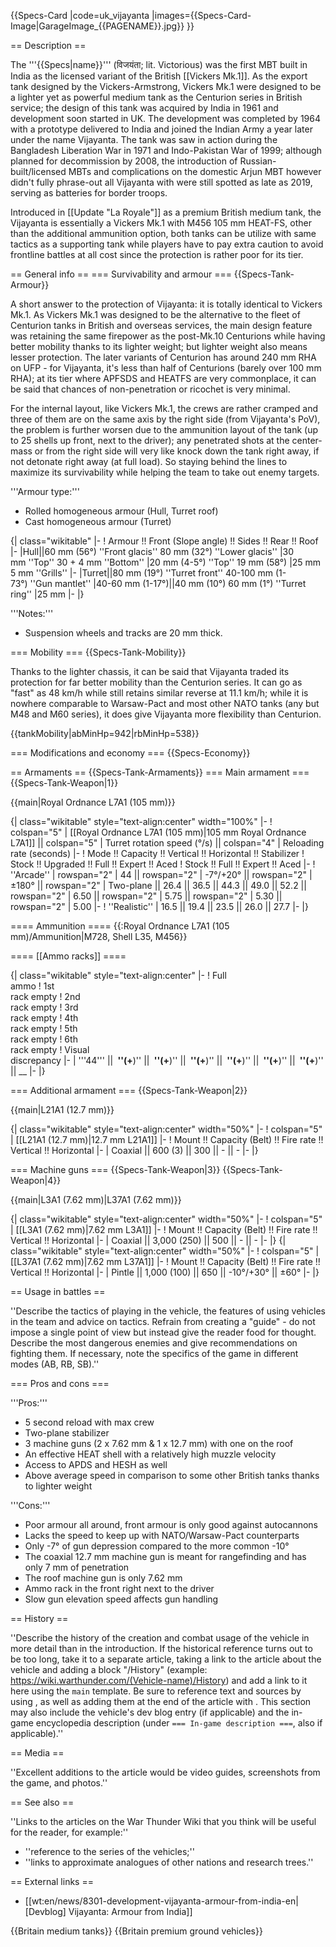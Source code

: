 {{Specs-Card
|code=uk_vijayanta
|images={{Specs-Card-Image|GarageImage_{{PAGENAME}}.jpg}}
}}

== Description ==
<!-- ''In the description, the first part should be about the history of the creation and combat usage of the vehicle, as well as its key features. In the second part, tell the reader about the ground vehicle in the game. Insert a screenshot of the vehicle, so that if the novice player does not remember the vehicle by name, he will immediately understand what kind of vehicle the article is talking about.'' -->
The '''{{Specs|name}}''' (विजयंता; lit. Victorious) was the first MBT built in India as the licensed variant of the British [[Vickers Mk.1]]. As the export tank designed by the Vickers-Armstrong, Vickers Mk.1 were designed to be a lighter yet as powerful medium tank as the Centurion series in British service; the design of this tank was acquired by India in 1961 and development soon started in UK. The development was completed by 1964 with a prototype delivered to India and joined the Indian Army a year later under the name Vijayanta. The tank was saw in action during the Bangladesh Liberation War in 1971 and Indo-Pakistan War of 1999; although planned for decommission by 2008, the introduction of Russian-built/licensed MBTs and complications on the domestic Arjun MBT however didn't fully phrase-out all Vijayanta with were still spotted as late as 2019, serving as batteries for border troops.

Introduced in [[Update "La Royale"]] as a premium British medium tank, the Vijayanta is essentially a Vickers Mk.1 with M456 105 mm HEAT-FS, other than the additional ammunition option, both tanks can be utilize with same tactics as a supporting tank while players have to pay extra caution to avoid frontline battles at all cost since the protection is rather poor for its tier.

== General info ==
=== Survivability and armour ===
{{Specs-Tank-Armour}}
<!-- ''Describe armour protection. Note the most well protected and key weak areas. Appreciate the layout of modules as well as the number and location of crew members. Is the level of armour protection sufficient, is the placement of modules helpful for survival in combat? If necessary use a visual template to indicate the most secure and weak zones of the armour.'' -->
A short answer to the protection of Vijayanta: it is totally identical to Vickers Mk.1. As Vickers Mk.1 was designed to be the alternative to the fleet of Centurion tanks in British and overseas services, the main design feature was retaining the same firepower as the post-Mk.10 Centurions while having better mobility thanks to its lighter weight; but lighter weight also means lesser protection. The later variants of Centurion has around 240 mm RHA on UFP - for Vijayanta, it's less than half of Centurions (barely over 100 mm RHA); at its tier where APFSDS and HEATFS are very commonplace, it can be said that chances of non-penetration or ricochet is very minimal. 

For the internal layout, like Vickers Mk.1, the crews are rather cramped and three of them are on the same axis by the right side (from Vijayanta's PoV), the problem is further worsen due to the ammunition layout of the tank (up to 25 shells up front, next to the driver); any penetrated shots at the center-mass or from the right side will very like knock down the tank right away, if not detonate right away (at full load). So staying behind the lines to maximize its survivability while helping the team to take out enemy targets.

'''Armour type:''' <!-- The types of armour present on the vehicle and their general locations -->
<!-- Example: * Rolled homogeneous armour (Front, Side, Rear, Hull roof)
* Cast homogeneous armour (Turret, Transmission area) -->

* Rolled homogeneous armour (Hull, Turret roof)
* Cast homogeneous armour (Turret)

{| class="wikitable"
|-
! Armour !! Front (Slope angle) !! Sides !! Rear !! Roof
|-
|Hull||60 mm (56°) ''Front glacis''
80 mm (32°) ''Lower glacis''
|30 mm ''Top''
30 + 4 mm ''Bottom''
|20 mm (4-5°) ''Top''
19 mm (58°)
|25 mm
5 mm ''Grills''
|-
|Turret||80 mm (19°) ''Turret front''
40-100 mm (1-73°) ''Gun mantlet''
|40-60 mm (1-17°)||40 mm (10°)
60 mm (1°) ''Turret ring''
|25 mm
|-
|}

'''Notes:''' <!-- Any additional notes which the user needs to be aware of -->
<!-- Example: * Suspension wheels are 20 mm thick, tracks are 30 mm thick, and torsion bars are 60 mm thick. -->

* Suspension wheels and tracks are 20 mm thick.

=== Mobility ===
{{Specs-Tank-Mobility}}
<!-- ''Write about the mobility of the ground vehicle. Estimate the specific power and manoeuvrability, as well as the maximum speed forwards and backwards.'' -->
Thanks to the lighter chassis, it can be said that Vijayanta traded its protection for far better mobility than the Centurion series. It can go as "fast" as 48 km/h while still retains similar reverse at 11.1 km/h; while it is nowhere comparable to Warsaw-Pact and most other NATO tanks (any but M48 and M60 series), it does give Vijayanta more flexibility than Centurion.  

{{tankMobility|abMinHp=942|rbMinHp=538}}

=== Modifications and economy ===
{{Specs-Economy}}

== Armaments ==
{{Specs-Tank-Armaments}}
=== Main armament ===
{{Specs-Tank-Weapon|1}}
<!-- ''Give the reader information about the characteristics of the main gun. Assess its effectiveness in a battle based on the reloading speed, ballistics and the power of shells. Do not forget about the flexibility of the fire, that is how quickly the cannon can be aimed at the target, open fire on it and aim at another enemy. Add a link to the main article on the gun: <code><nowiki>{{main|Name of the weapon}}</nowiki></code>. Describe in general terms the ammunition available for the main gun. Give advice on how to use them and how to fill the ammunition storage.'' -->
{{main|Royal Ordnance L7A1 (105 mm)}}

{| class="wikitable" style="text-align:center" width="100%"
|-
! colspan="5" | [[Royal Ordnance L7A1 (105 mm)|105 mm Royal Ordnance L7A1]] || colspan="5" | Turret rotation speed (°/s) || colspan="4" | Reloading rate (seconds)
|-
! Mode !! Capacity !! Vertical !! Horizontal !! Stabilizer
! Stock !! Upgraded !! Full !! Expert !! Aced
! Stock !! Full !! Expert !! Aced
|-
! ''Arcade''
| rowspan="2" | 44 || rowspan="2" | -7°/+20° || rowspan="2" | ±180° || rowspan="2" | Two-plane || 26.4 || 36.5 || 44.3 || 49.0 || 52.2 || rowspan="2" | 6.50 || rowspan="2" | 5.75 || rowspan="2" | 5.30 || rowspan="2" | 5.00
|-
! ''Realistic''
| 16.5 || 19.4 || 23.5 || 26.0 || 27.7
|-
|}

==== Ammunition ====
{{:Royal Ordnance L7A1 (105 mm)/Ammunition|M728, Shell L35, M456}}

==== [[Ammo racks]] ====
<!-- [[File:Ammoracks_{{PAGENAME}}.png|right|thumb|x250px|[[Ammo racks]] of the {{PAGENAME}}]] -->
<!-- '''Last updated:''' -->
{| class="wikitable" style="text-align:center"
|-
! Full<br>ammo
! 1st<br>rack empty
! 2nd<br>rack empty
! 3rd<br>rack empty
! 4th<br>rack empty
! 5th<br>rack empty
! 6th<br>rack empty
! Visual<br>discrepancy
|-
| '''44''' || __&nbsp;''(+__)'' || __&nbsp;''(+__)'' || __&nbsp;''(+__)'' || __&nbsp;''(+__)'' || __&nbsp;''(+__)'' || __&nbsp;''(+__)'' || __
|-
|}

=== Additional armament ===
{{Specs-Tank-Weapon|2}}
<!-- ''Some tanks are armed with several guns in one or more turrets. Evaluate the additional weaponry and give advice on its use. Describe the ammunition available for additional weaponry. Give advice on about how to use them and how to fill the ammunition storage. If there is no additional weaponry remove this subsection.'' -->
{{main|L21A1 (12.7 mm)}}

{| class="wikitable" style="text-align:center" width="50%"
|-
! colspan="5" | [[L21A1 (12.7 mm)|12.7 mm L21A1]]
|-
! Mount !! Capacity (Belt) !! Fire rate !! Vertical !! Horizontal
|-
| Coaxial || 600 (3) || 300 || - || -
|-
|}

=== Machine guns ===
{{Specs-Tank-Weapon|3}}
{{Specs-Tank-Weapon|4}}
<!-- ''Offensive and anti-aircraft machine guns not only allow you to fight some aircraft but also are effective against lightly armoured vehicles. Evaluate machine guns and give recommendations on its use.'' -->
{{main|L3A1 (7.62 mm)|L37A1 (7.62 mm)}}

{| class="wikitable" style="text-align:center" width="50%"
|-
! colspan="5" | [[L3A1 (7.62 mm)|7.62 mm L3A1]]
|-
! Mount !! Capacity (Belt) !! Fire rate !! Vertical !! Horizontal
|-
| Coaxial || 3,000 (250) || 500 || - || -
|-
|}
{| class="wikitable" style="text-align:center" width="50%"
|-
! colspan="5" | [[L37A1 (7.62 mm)|7.62 mm L37A1]]
|-
! Mount !! Capacity (Belt) !! Fire rate !! Vertical !! Horizontal
|-
| Pintle || 1,000 (100) || 650 || -10°/+30° || ±60°
|-
|}

== Usage in battles ==
<!-- ''Describe the tactics of playing in the vehicle, the features of using vehicles in the team and advice on tactics. Refrain from creating a "guide" - do not impose a single point of view but instead give the reader food for thought. Describe the most dangerous enemies and give recommendations on fighting them. If necessary, note the specifics of the game in different modes (AB, RB, SB).'' -->
''Describe the tactics of playing in the vehicle, the features of using vehicles in the team and advice on tactics. Refrain from creating a "guide" - do not impose a single point of view but instead give the reader food for thought. Describe the most dangerous enemies and give recommendations on fighting them. If necessary, note the specifics of the game in different modes (AB, RB, SB).''

=== Pros and cons ===
<!-- ''Summarise and briefly evaluate the vehicle in terms of its characteristics and combat effectiveness. Mark its pros and cons in a bulleted list. Try not to use more than 6 points for each of the characteristics. Avoid using categorical definitions such as "bad", "good" and the like - use substitutions with softer forms such as "inadequate" and "effective".'' -->

'''Pros:'''

* 5 second reload with max crew
* Two-plane stabilizer
* 3 machine guns (2 x 7.62 mm & 1 x 12.7 mm) with one on the roof
* An effective HEAT shell with a relatively high muzzle velocity
* Access to APDS and HESH as well
* Above average speed in comparison to some other British tanks thanks to lighter weight

'''Cons:'''

* Poor armour all around, front armour is only good against autocannons
* Lacks the speed to keep up with NATO/Warsaw-Pact counterparts 
* Only -7° of gun depression compared to the more common -10°
* The coaxial 12.7 mm machine gun is meant for rangefinding and has only 7 mm of penetration
* The roof machine gun is only 7.62 mm
* Ammo rack in the front right next to the driver
* Slow gun elevation speed affects gun handling

== History ==
<!-- ''Describe the history of the creation and combat usage of the vehicle in more detail than in the introduction. If the historical reference turns out to be too long, take it to a separate article, taking a link to the article about the vehicle and adding a block "/History" (example: <nowiki>https://wiki.warthunder.com/(Vehicle-name)/History</nowiki>) and add a link to it here using the <code>main</code> template. Be sure to reference text and sources by using <code><nowiki><ref></ref></nowiki></code>, as well as adding them at the end of the article with <code><nowiki><references /></nowiki></code>. This section may also include the vehicle's dev blog entry (if applicable) and the in-game encyclopedia description (under <code><nowiki>=== In-game description ===</nowiki></code>, also if applicable).'' -->
''Describe the history of the creation and combat usage of the vehicle in more detail than in the introduction. If the historical reference turns out to be too long, take it to a separate article, taking a link to the article about the vehicle and adding a block "/History" (example: <nowiki>https://wiki.warthunder.com/(Vehicle-name)/History</nowiki>) and add a link to it here using the <code>main</code> template. Be sure to reference text and sources by using <code><nowiki><ref></ref></nowiki></code>, as well as adding them at the end of the article with <code><nowiki><references /></nowiki></code>. This section may also include the vehicle's dev blog entry (if applicable) and the in-game encyclopedia description (under <code><nowiki>=== In-game description ===</nowiki></code>, also if applicable).''

== Media ==
<!-- ''Excellent additions to the article would be video guides, screenshots from the game, and photos.'' -->
''Excellent additions to the article would be video guides, screenshots from the game, and photos.''

== See also ==
<!-- ''Links to the articles on the War Thunder Wiki that you think will be useful for the reader, for example:''
* ''reference to the series of the vehicles;''
* ''links to approximate analogues of other nations and research trees.'' -->
''Links to the articles on the War Thunder Wiki that you think will be useful for the reader, for example:''

* ''reference to the series of the vehicles;''
* ''links to approximate analogues of other nations and research trees.''

== External links ==
<!-- ''Paste links to sources and external resources, such as:''
* ''topic on the official game forum;''
* ''other literature.'' -->

* [[wt:en/news/8301-development-vijayanta-armour-from-india-en|[Devblog] Vijayanta: Armour from India]]

{{Britain medium tanks}}
{{Britain premium ground vehicles}}